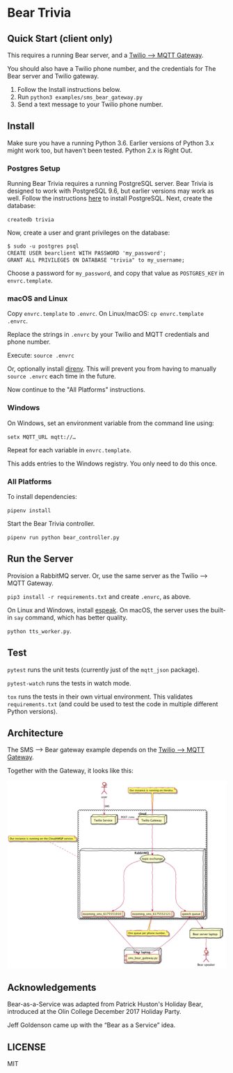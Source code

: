 # Bear Trivia

## Quick Start (client only)

This requires a running Bear server, and a [Twilio ⟶ MQTT Gateway](https://github.com/olin-build/twilio-mqtt-gateway).

You should also have a Twilio phone number, and the credentials for
The Bear server and Twilio gateway.

1. Follow the Install instructions below.
2. Run `python3 examples/sms_bear_gateway.py`
3. Send a text message to your Twilio phone number.


## Install

Make sure you have a running Python 3.6. Earlier versions of Python 3.x might
work too, but haven't been tested. Python 2.x is Right Out.

### Postgres Setup

Running Bear Trivia requires a running PostgreSQL server. Bear Trivia is designed to work with PostgreSQL 9.6, but earlier versions may work as well. Follow the instructions [here](https://wiki.postgresql.org/wiki/Detailed_installation_guides) to install PostgreSQL. Next, create the database:

`createdb trivia`

Now, create a user and grant privileges on the database:

```
$ sudo -u postgres psql
CREATE USER bearclient WITH PASSWORD 'my_password';
GRANT ALL PRIVILEGES ON DATABASE "trivia" to my_username;
```

Choose a password for `my_password`, and copy that value as `POSTGRES_KEY` in `envrc.template`.

### macOS and Linux

Copy `envrc.template` to `.envrc`. On Linux/macOS: `cp envrc.template .envrc`.

Replace the strings in `.envrc` by your Twilio and MQTT credentials and phone number.

Execute: `source .envrc`

Or, optionally install [direnv](https://direnv.net/). This will prevent you from having to manually `source .envrc` each time in the future.

Now continue to the "All Platforms" instructions.

### Windows

On Windows, set an environment variable from the command line using:

`setx MQTT_URL mqtt://…`

Repeat for each variable in `envrc.template`.

This adds entries to the Windows registry. You only need to do this once.

### All Platforms

To install dependencies:

`pipenv install`

Start the Bear Trivia controller.

`pipenv run python bear_controller.py`

## Run the Server

Provision a RabbitMQ server. Or, use the same server as the Twilio ⟶ MQTT
Gateway.

`pip3 install -r requirements.txt` and create `.envrc`, as above.

On Linux and Windows, install [espeak](http://espeak.sourceforge.net).
On macOS, the server uses the built-in `say` command, which has better quality.

`python tts_worker.py`.

## Test

`pytest` runs the unit tests (currently just of the `mqtt_json` package).

`pytest-watch` runs the tests in watch mode.

`tox` runs the tests in their own virtual environment.
This validates `requirements.txt` (and could be used to test the code in
multiple different Python versions).

## Architecture

The SMS ⟶ Bear gateway example depends on the [Twilio ⟶ MQTT Gateway](https://github.com/olin-build/twilio-mqtt-gateway).

Together with the Gateway, it looks like this:

![](./docs/images/network-diagram.png)

## Acknowledgements

Bear-as-a-Service was adapted from Patrick Huston's Holiday Bear, introduced at
the Olin College December 2017 Holiday Party.

Jeff Goldenson came up with the “Bear as a Service” idea.

## LICENSE

MIT
